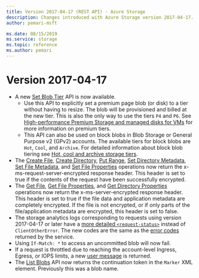 ```yaml
---
title: Version 2017-04-17 (REST API) - Azure Storage
description: Changes introduced with Azure Storage version 2017-04-17.
author: pemari-msft

ms.date: 08/15/2019
ms.service: storage
ms.topic: reference
ms.author: pemari
---
```


# Version 2017-04-17  

- A new [Set Blob Tier](set-blob-tier.md) API is now available. 
    -   Use this API to explicitly set a premium page blob (or disk) to a tier without having to resize. The blob will be provisioned and billed at the new tier. This is also the only way to use the tiers `P4` and `P6`. See [High-performance Premium Storage and managed disks for VMs](/azure/virtual-machines/windows/disks-types#premium-ssd) for more information on premium tiers. 
    -   This API can also be used on block blobs in Blob Storage or General Purpose v2 (GPv2) accounts. The available tiers for block blobs are `Hot`, `Cool`, and `Archive`. For detailed information about block blob tiering see [Hot, cool and archive storage tiers](https://docs.microsoft.com/azure/storage/storage-blob-storage-tiers).
- The [Create File](Create-File.md), [Create Directory](Create-Directory.md), [Put Range](Put-Range.md), [Set Directory Metadata](Set-Directory-Metadata.md), [Set File Metadata](Set-File-Metadata.md), and [Set File Properties](Set-File-Properties.md) operations now return the x-ms-request-server-encrypted response header. This header is set to true if the contents of the request have been successfully encrypted.
- The [Get File](Get-File.md), [Get File Properties](Get-File-Properties.md), and [Get Directory Properties](Get-Directory-Properties.md) operations now return the x-ms-server-encrypted response header. This header is set to true if the file data and application metadata are completely encrypted. If the file is not encrypted, or if only parts of the file/application metadata are encrypted, this header is set to false.
- The storage analytics logs corresponding to requests using version 2017-04-17 or later have a [more detailed `<request-status>`](Storage-Analytics-Log-Format.md) instead of `ClientOtherError`. The new codes are the same as the [error codes](Common-REST-API-Error-Codes.md) returned by the service.
- Using `If-Match: *` to access an uncommitted blob will now fail.
- If a request is throttled due to reaching the account-level Ingress, Egress, or IOPS limits, a new [user message](Common-REST-API-Error-Codes.md) is returned.
- The [List Blobs](List-Blobs.md) API now returns the continuation token in the `Marker` XML element. Previously this was a blob name.

